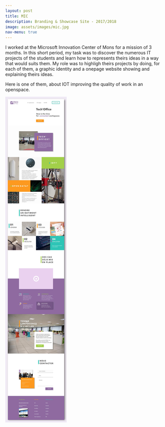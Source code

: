 ```yaml
---
layout: post
title: MIC
description: Branding & Showcase Site - 2017/2018
image: assets/images/mic.jpg
nav-menu: true
---
```


I worked at the Microsoft Innovation Center of Mons for a mission of 3 months. In this short period, my task was to discover the numerous IT projects of the students and learn how to represents theirs ideas in a way that would suits them.
My role was to highligh theirs projects by doing, for each of them, a graphic identity and a onepage website showing and explaining theirs ideas.

Here is one of them, about IOT improving the quality of work in an openspace.

<div class="box alt">
	<div class="row uniform">
    	<div class="12u"><span class="image fit"><img src="assets/images/mic-1.jpg" alt=""></span></div>
    </div>
</div>
